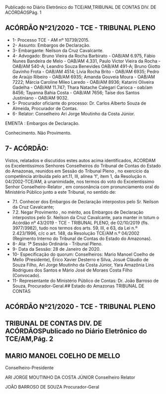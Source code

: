Publicado  no  Diário  Eletrônico do TCE/AM,TRIBUNAL DE CONTAS DIV. DE ACÓRDÃOSPág. 1

## ACÓRDÃO Nº21/2020 - TCE - TRIBUNAL PLENO

- 1- Processo TCE - AM nº 10739/2015.
- 2- Assunto: Embargos de Declaração.
- 3- Embargante: Neilson da Cruz Cavalcante.
- 4- Advogado: Bruno Vieira da Rocha Barbirato - OAB/AM 6.975, Fábio Nunes Bandeira de  Melo  -  OAB/AM  4.331,  Paulo  Victor  Vieira  da  Rocha  -  OAB/AM  540-A;  Leandro Souza Benevides OAB/AM 491-A; Bruno Giotto Gavinho Frota - OAB/AM 4514; Lívia Rocha  Brito  -  OAB/AM  6935;  Pedro  de  Araújo  Ribeiro  -  OAB/AM  6935;  Amanda Gouveia  Moura  -  OAB/AM  7222;  Márcia  Caroline  Mileo  Laredo  -  OAB/AM  8936; Katarini Oliveira Gadelha - OAB/AM 11.747; Thara Natache Calegari Carioca - oab/am 8456; Tayanna Bahia Costa - OAB/AM 7656; Taíse dos Santos Justiniano - OAB/AM 9032.
- 5- Procurador oficiante do processo: Dr. Carlos Alberto Souza de Almeida, Procurador de Contas.
- 6- Relator: Conselheiro Ari Jorge Moutinho da Costa Júnior.

EMENTA : Embargos de Declaração.

Conhecimento. Não Provimento.

## 7- ACÓRDÃO:

Vistos, relatados e discutidos estes autos acima identificados, ACORDAM os Excelentíssimos Senhores Conselheiros do Tribunal de Contas do Estado do Amazonas, reunidos  em  Sessão  do Tribunal  Pleno ,  no  exercício  da  competência  atribuída  pelo art.11,  III,  alínea  'f',  item  1,  da  Resolução  n.  04/2002-TCE/AM, à  unanimidade, nos termos  do  voto  do  Excelentíssimo  Senhor  Conselheiro-Relator ,  em  consonância com pronunciamento oral do Ministério Público junto a este Tribunal, no sentido de:

- 7.1. Conhecer dos  Embargos  de  Declaração  interpostos  pelo Sr.  Neilson da Cruz Cavalcante;
- 7.2. Negar Provimento , no mérito, aos Embargos de Declaração interpostos pelo Sr. Neilson da Cruz Cavalcante, para manter in totum o Acórdão nº 43/2019 - TCE - TRIBUNAL PLENO, de 02/10/2019 (fls. 3977/3982),  tudo  nos  termos  dos  arts.  59,  III,  e  63,  da  Lei  n.º 2.423/1996, c/c o art. 148, da Resolução  TCE/AM  n.º  04/2002 (Regimento Interno do Tribunal de Contas do Estado do Amazonas).
- 8- Ata: 1ª Sessão Ordinária - Tribunal Pleno.
- 9- Data da Sessão: 28 de Janeiro de 2020.
- 10-  Especificação do quorum: Conselheiros: Mario Manoel Coelho de Mello (Presidente), Érico Xavier Desterro e Silva, Josué Cláudio de Souza Filho, Ari Jorge Moutinho da Costa Júnior, Yara Amazônia Lins Rodrigues dos Santos e Mário José de Moraes Costa Filho (Convocado).
- 11-  Representante  do  Ministério  Público  de  Contas: Dr. João  Barroso  de  Souza, Procurador-Geral.## Estado do Amazonas TRIBUNAL DE CONTAS

## ACÓRDÃO Nº21/2020 - TCE - TRIBUNAL PLENO

## TRIBUNAL DE CONTAS DIV. DE ACÓRDÃOSPublicado  no  Diário  Eletrônico do TCE/AM,Pág. 2

## MARIO MANOEL COELHO DE MELLO

Conselheiro-Presidente

ARI JORGE MOUTINHO DA COSTA JÚNIOR Conselheiro Relator

JOÃO BARROSO DE SOUZA Procurador-Geral